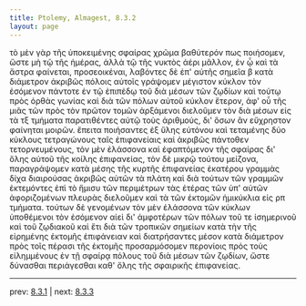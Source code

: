 ```yaml
---
title: Ptolemy, Almagest, 8.3.2
layout: page
---
```


τὸ μὲν γὰρ τῆς ὑποκειμένης σφαίρας χρῶμα βαθύτερόν πως ποιήσομεν, ὥστε μὴ τῷ τῆς ἡμέρας, ἀλλὰ τῷ τῆς νυκτὸς ἀέρι μᾶλλον, ἐν ᾧ καὶ τὰ ἄστρα φαίνεται, προσεοικέναι, λαβόντες δὲ ἐπ' αὐτῆς σημεῖα β κατὰ διάμετρον ἀκριβῶς πόλοις αὐτοῖς γράψομεν μέγιστον κύκλον τὸν ἐσόμενον πάντοτε ἐν τῷ ἐπιπέδῳ τοῦ διὰ μέσων τῶν ζῳδίων καὶ τούτῳ πρὸς ὀρθὰς γωνίας καὶ διὰ τῶν πόλων αὐτοῦ κύκλον ἕτερον, ἀφ' οὗ τῆς μιᾶς τῶν πρὸς τὸν πρῶτον τομῶν ἀρξάμενοι διελοῦμεν τὸν διὰ μέσων εἰς τὰ τξ τμήματα παρατιθέντες αὐτῷ τοὺς ἀριθμούς, δι' ὅσων ἂν εὔχρηστον φαίνηται μοιρῶν. ἔπειτα ποιήσαντες ἐξ ὕλης εὐτόνου καὶ τεταμένης δύο κύκλους τετραγώνους ταῖς ἐπιφανείαις καὶ ἀκριβῶς πάντοθεν τετορνευμένους, τὸν μὲν ἐλάσσονα καὶ ἐφαπτόμενον τῆς σφαίρας δι' ὅλης αὑτοῦ τῆς κοίλης ἐπιφανείας, τὸν δὲ μικρῷ τούτου μείζονα, παραγράψομεν κατὰ μέσης τῆς κυρτῆς ἐπιφανείας ἑκατέρου γραμμὰς δίχα διαιρούσας ἀκριβῶς αὐτῶν τὰ πλάτη καὶ διὰ τούτων τῶν γραμμῶν ἐκτεμόντες ἐπὶ τὸ ἥμισυ τῶν περιμέτρων τὰς ἑτέρας τῶν ὑπ' αὐτῶν ἀφοριζομένων πλευρὰς διελοῦμεν καὶ τὰ τῶν ἐκτομῶν ἡμικύκλια εἰς ρπ τμήματα. τούτων δὲ γενομένων τὸν μὲν ἐλάσσονα τῶν κύκλων ὑποθέμενοι τὸν ἐσόμενον αἰεὶ δι' ἀμφοτέρων τῶν πόλων τοῦ τε ἰσημερινοῦ καὶ τοῦ ζῳδιακοῦ καὶ ἔτι διὰ τῶν τροπικῶν σημείων κατὰ τὴν τῆς εἰρημένης ἐκτομῆς ἐπιφάνειαν καὶ διατρήσαντες μέσον κατὰ διάμετρον πρὸς τοῖς πέρασι τῆς ἐκτομῆς προσαρμόσομεν περονίοις πρὸς τοὺς εἰλημμένους ἐν τῇ σφαίρᾳ πόλους τοῦ διὰ μέσων τῶν ζῳδίων, ὥστε δύνασθαι περιάγεσθαι καθ' ὅλης τῆς σφαιρικῆς ἐπιφανείας. 

---

prev: [8.3.1](../8.3.1/) | next: [8.3.3](../8.3.3/)

